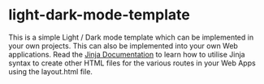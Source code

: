 # light-dark-mode-template
This is a simple Light / Dark mode template which can be implemented in your own projects. This can also be implemented into your own Web applications. Read the [Jinja Documentation](https://jinja.palletsprojects.com/en/3.1.x/) to learn how to utilise Jinja syntax to create other HTML files for the various routes in your Web Apps using the layout.html file.
